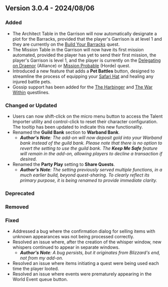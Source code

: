 ## Version 3.0.4 - 2024/08/06

### Added
- The Architect Table in the Garrison will now automatically designate a plot for the Barracks, provided that the player's Garrison is at level 1 and they are currently on the [Build Your Barracks](https://www.wowhead.com/quest=34461/build-your-barracks) quest.
- The Mission Table in the Garrison will now have its first mission automated, provided the player has yet to send their first mission, the player's Garrison is level 1, and the player is currently on the [Delegating on Draenor](https://www.wowhead.com/quest=34692/delegating-on-draenor) (Alliance) or [Mission Probable](https://www.wowhead.com/quest=34775/mission-probable) (Horde) quest.
- Introduced a new feature that adds a **Pet Battles** button, designed to streamline the process of equipping your [Safari Hat](https://www.wowhead.com/item=92738/safari-hat) and healing any injured battle pets.
- Gossip support has been added for the [The Harbinger](https://www.wowhead.com/storyline/hunt-for-the-harbinger-5519) and [The War Within](https://www.wowhead.com/storyline/dalaran-intro-5638) questlines.
### Changed or Updated
- Users can now shift-click on the micro menu button to access the Talent Importer utility and control-click to reset their character configuration. The tooltip has been updated to indicate this new functionality.
- Renamed the **Guild Bank** section to **Warband Bank**.
  - _**Author's Note**: The add-on will now deposit gold into your Warband bank instead of the guild bank. Please note that there is no option to revert the setting to use the guild bank. The **Keep Me Safe** feature will remain in the add-on, allowing players to decline a transaction if desired._
- Renamed the **Party Play** setting to **Share Quests**.
  - _**Author's Note**: The setting previously served multiple functions, in a much earlier build, beyond quest-sharing. To clearly reflect its primary purpose, it is being renamed to provide immediate clarity._
### Deprecated
### Removed
### Fixed
- Addressed a bug where the confirmation dialog for selling items with unknown appearances was not being processed correctly.
- Resolved an issue where, after the creation of the whisper window, new whispers continued to appear in separate windows.
  - _**Author's Note**: A bug persists, but it originates from Blizzard's end, not from my add-on._
- Resolved an issue where items initiating a quest were being used each time the player looted.
- Resolved an issue where events were prematurely appearing in the World Event queue button.